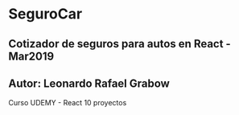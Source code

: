 # SeguroCar
Cotizador de seguros para autos en React - Mar2019
--------------------------------------------------

## Autor: Leonardo Rafael Grabow
Curso UDEMY - React 10 proyectos
